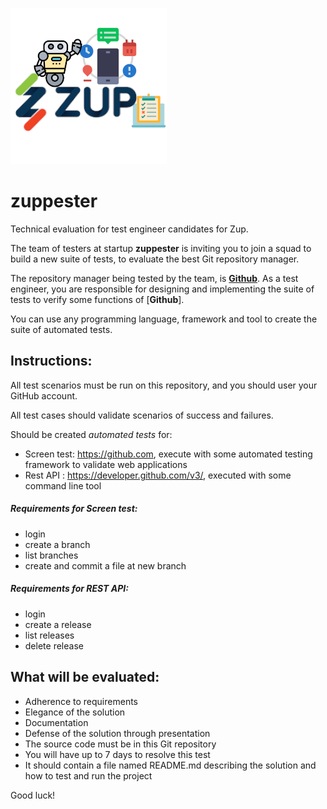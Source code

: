 ![github-small](logo_zuppester.png)


# zuppester
Technical evaluation for test engineer candidates for Zup.

The team of testers at startup **zuppester** is inviting you to join a squad to build a new suite of tests, to evaluate the best Git repository manager.

The repository manager being tested by the team, is [**Github**](https://github.com/). As a test engineer, you are responsible for designing and implementing the suite of tests to verify some functions of [**Github**].

You can use any programming language, framework and tool to create the suite of automated tests.


## Instructions:
All test scenarios must be run on this repository, and you should user your GitHub account. 

All test cases should validate scenarios of success and failures. 

Should be created *automated tests* for:
- Screen test: https://github.com, execute with some automated testing framework to validate web applications
- Rest API : https://developer.github.com/v3/, executed with some command line tool


##### Requirements for _Screen test_:
- login
- create a branch
- list branches
- create and commit a file at new branch

##### Requirements for _REST API_:
- login
- create a release
- list releases
- delete release

## What will be evaluated:
- Adherence to requirements
- Elegance of the solution
- Documentation
- Defense of the solution through presentation
- The source code must be in this Git repository
- You will have up to 7 days to resolve this test
- It should contain a file named README.md describing the solution and how to test and run the project

Good luck!
